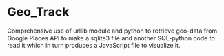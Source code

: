 # Geo_Track

Comprehensive use of urllib module and python to retrieve geo-data from Google Places API to
make a sqlite3 file and another SQL-python code to read it which in turn produces a JavaScript
file to visualize it.
